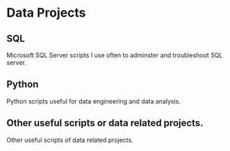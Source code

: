 # Data Projects
## SQL
Microsoft SQL Server scripts I use often to adminster and troubleshoot SQL server.
## Python
Python scripts useful for data engineering and data analysis.
## Other useful scripts or data related projects.
Other useful scripts of data related projects.
